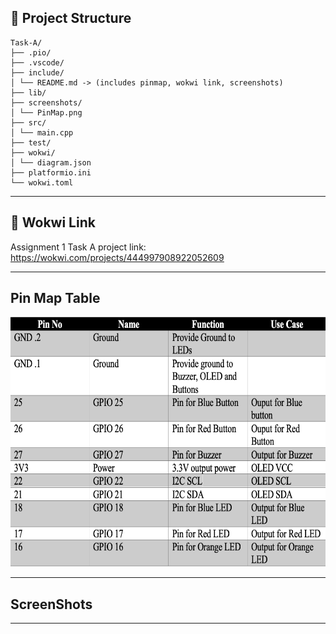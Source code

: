 ## 📂 Project Structure
```
Task-A/
├── .pio/ 
├── .vscode/ 
├── include/ 
│ └── README.md -> (includes pinmap, wokwi link, screenshots)
├── lib/ 
├── screenshots/ 
│ └── PinMap.png
├── src/ 
│ └── main.cpp
├── test/ 
├── wokwi/ 
│ └── diagram.json
├── platformio.ini 
└── wokwi.toml
```
--- 

## 🔗 Wokwi Link
<div>
    <p>Assignment 1 Task A project link: 
        <a href="https://wokwi.com/projects/444997908922052609">
            <u> https://wokwi.com/projects/444997908922052609
            </u>
        </a>
    </p>
</div>

--- 

## Pin Map Table
<div>
    <img src="../screenshots/PinMap.png" alt="PinMap" width="650px" height="400px">
</div>

--- 

## ScreenShots

---